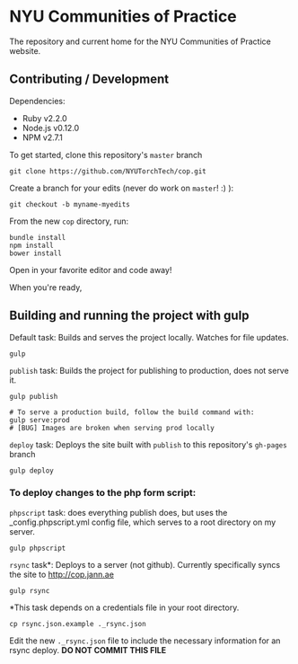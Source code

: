# NYU Communities of Practice

The repository and current home for the NYU Communities of Practice website.

## Contributing / Development

Dependencies:
* Ruby v2.2.0
* Node.js v0.12.0
* NPM v2.7.1

To get started, clone this repository's `master` branch

    git clone https://github.com/NYUTorchTech/cop.git

Create a branch for your edits (never do work on `master`! :) ):

    git checkout -b myname-myedits

From the new `cop` directory, run:

    bundle install
    npm install
    bower install

Open in your favorite editor and code away!

When you're ready,

## Building and running the project with gulp

Default task: Builds and serves the project locally. Watches for file updates.

    gulp

`publish` task: Builds the project for publishing to production, does not serve it.

    gulp publish

    # To serve a production build, follow the build command with:
    gulp serve:prod
    # [BUG] Images are broken when serving prod locally

`deploy` task: Deploys the site built with `publish` to this repository's `gh-pages` branch

    gulp deploy

### To deploy changes to the php form script:

`phpscript` task: does everything publish does, but uses the _config.phpscript.yml config file, which serves to a root directory on my server.

    gulp phpscript

`rsync` task*: Deploys to a server (not github). Currently specifically syncs the site to <http://cop.jann.ae>

    gulp rsync

*This task depends on a credentials file in your root directory.

    cp rsync.json.example ._rsync.json

Edit the new `._rsync.json` file to include the necessary information for an rsync deploy.
**DO NOT COMMIT THIS FILE**

